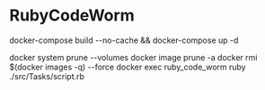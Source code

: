 # RubyCodeWorm
docker-compose build --no-cache && docker-compose up -d 

docker system prune --volumes
docker image prune -a
docker rmi $(docker images -q) --force
docker exec ruby_code_worm ruby ./src/Tasks/script.rb
